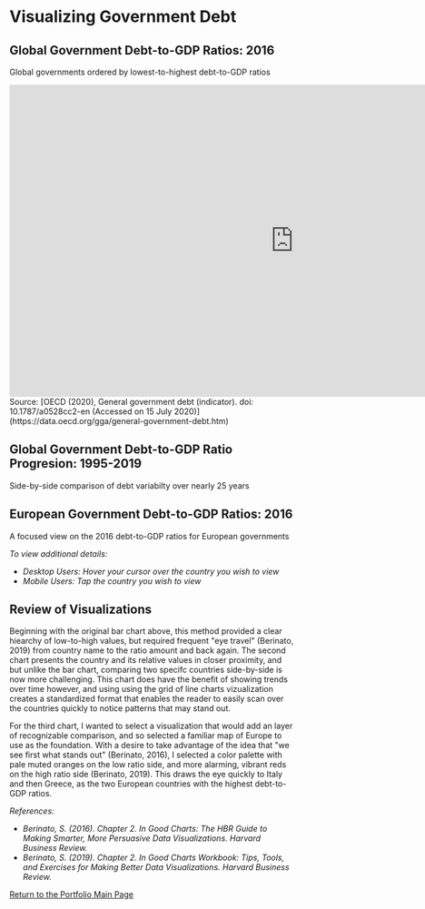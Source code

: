 # Visualizing Government Debt 


## Global Government Debt-to-GDP Ratios: 2016
Global governments ordered by lowest-to-highest debt-to-GDP ratios
<iframe src="https://data.oecd.org/chart/61R7" width="1000" height="550" style="border: 0" mozallowfullscreen="true" webkitallowfullscreen="true" allowfullscreen="true"><a href="https://data.oecd.org/chart/61R7" target="_blank">OECD Chart: General government debt, Total, % of GDP, Annual, 2016</a></iframe>
Source: [OECD (2020), General government debt (indicator). doi: 10.1787/a0528cc2-en (Accessed on 15 July 2020)](https://data.oecd.org/gga/general-government-debt.htm)

## Global Government Debt-to-GDP Ratio Progresion: 1995-2019
Side-by-side comparison of debt variabilty over nearly 25 years
<div class="flourish-embed flourish-chart" data-src="visualisation/3191298" data-url="https://flo.uri.sh/visualisation/3191298/embed"><script src="https://public.flourish.studio/resources/embed.js"></script></div>


## European Government Debt-to-GDP Ratios: 2016
A focused view on the 2016 debt-to-GDP ratios for European governments

*To view additional details:*
- *Desktop Users: Hover your cursor over the country you wish to view*
- *Mobile Users: Tap the country you wish to view*
<div class="flourish-embed flourish-map" data-src="visualisation/3192547" data-url="https://flo.uri.sh/visualisation/3192547/embed"><script src="https://public.flourish.studio/resources/embed.js"></script></div>

## Review of Visualizations
Beginning with the original bar chart above, this method provided a clear hiearchy of low-to-high values, but required frequent "eye travel" (Berinato, 2019) from country name to the ratio amount and back again.  The second chart presents the country and its relative values in closer proximity, and but unlike the bar chart, comparing two specifc countries side-by-side is now more challenging.  This chart does have the benefit of showing trends over time however, and using using the grid of line charts vizualization creates a standardized format that enables the reader to easily scan over the countries quickly to notice patterns that may stand out. 

For the third chart, I wanted to select a visualization that would add an layer of recognizable comparison, and so selected a familiar map of Europe to use as the foundation. With a desire to take advantage of the idea that "we see first what stands out" (Berinato, 2016), I selected a color palette with pale muted oranges on the low ratio side, and more alarming, vibrant reds on the high ratio side (Berinato, 2019). This draws the eye quickly to Italy and then Greece, as the two European countries with the highest debt-to-GDP ratios.


*References:*
- *Berinato, S. (2016). Chapter 2. In Good Charts: The HBR Guide to Making Smarter, More Persuasive Data Visualizations. Harvard Business Review.*
- *Berinato, S. (2019). Chapter 2. In Good Charts Workbook: Tips, Tools, and Exercises for Making Better Data Visualizations. Harvard Business Review.*


[Return to the Portfolio Main Page](/README.md)
